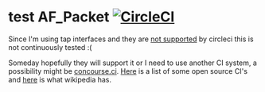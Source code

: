 test AF_Packet [![CircleCI](https://circleci.com/gh/winksaville/test-af_packet.svg?style=svg)](https://circleci.com/gh/winksaville/test-af_packet)
===

Since I'm using tap interfaces and they are [not supported](https://discuss.circleci.com/t/how-to-create-tap-network-interfaces/4483) by circleci this is
not continuously tested :(

Someday hopefully they will support it or I need to use another CI system, a
possibility might be [concourse.ci](https://concourse.ci/). [Here](https://opensource.com/business/15/7/six-continuous-integration-tools) is a list of some
open source CI's and [here](https://en.wikipedia.org/wiki/Comparison_of_continuous_integration_software) is what wikipedia has.
